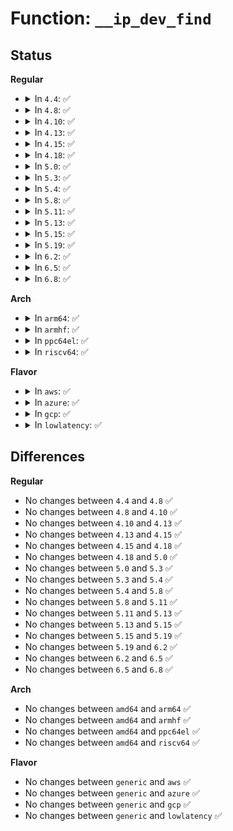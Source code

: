 # Function: <code>__ip_dev_find</code>

## Status
<b>Regular</b>
<ul>
<li>
<details>
<summary>In <code>4.4</code>: ✅</summary>

```c
struct net_device *__ip_dev_find(struct net *net, __be32 addr, bool devref);
```

**Collision:** Unique Global

**Inline:** No

**Transformation:** False

**Instances:**

```
In net/ipv4/devinet.c (ffffffff8178f5b0)
Location: net/ipv4/devinet.c:139
Inline: False
Direct callers:
  - net/ipv4/route.c:__ip_route_output_key_hash
  - net/ipv4/route.c:__ip_route_output_key_hash
  - net/ipv4/igmp.c:ip_mc_find_dev
  - net/ipv4/ipmr.c:vif_add
```
**Symbols:**

```
ffffffff8178f5b0-ffffffff8178f6dc: __ip_dev_find (STB_GLOBAL)
```
</details>
</li>
<li>
<details>
<summary>In <code>4.8</code>: ✅</summary>

```c
struct net_device *__ip_dev_find(struct net *net, __be32 addr, bool devref);
```

**Collision:** Unique Global

**Inline:** No

**Transformation:** False

**Instances:**

```
In net/ipv4/devinet.c (ffffffff817fcb50)
Location: net/ipv4/devinet.c:139
Inline: False
Direct callers:
  - net/ipv4/route.c:__ip_route_output_key_hash
  - net/ipv4/route.c:__ip_route_output_key_hash
  - net/ipv4/igmp.c:ip_mc_find_dev
  - net/ipv4/ipmr.c:vif_add
```
**Symbols:**

```
ffffffff817fcb50-ffffffff817fcc78: __ip_dev_find (STB_GLOBAL)
```
</details>
</li>
<li>
<details>
<summary>In <code>4.10</code>: ✅</summary>

```c
struct net_device *__ip_dev_find(struct net *net, __be32 addr, bool devref);
```

**Collision:** Unique Global

**Inline:** No

**Transformation:** False

**Instances:**

```
In net/ipv4/devinet.c (ffffffff8182dab0)
Location: net/ipv4/devinet.c:139
Inline: False
Direct callers:
  - net/ipv4/route.c:__ip_route_output_key_hash
  - net/ipv4/route.c:__ip_route_output_key_hash
  - net/ipv4/igmp.c:ip_mc_find_dev
  - net/ipv4/ipmr.c:vif_add
```
**Symbols:**

```
ffffffff8182dab0-ffffffff8182dbd8: __ip_dev_find (STB_GLOBAL)
```
</details>
</li>
<li>
<details>
<summary>In <code>4.13</code>: ✅</summary>

```c
struct net_device *__ip_dev_find(struct net *net, __be32 addr, bool devref);
```

**Collision:** Unique Global

**Inline:** No

**Transformation:** False

**Instances:**

```
In net/ipv4/devinet.c (ffffffff8184ef90)
Location: net/ipv4/devinet.c:138
Inline: False
Direct callers:
  - net/ipv4/route.c:ip_route_output_key_hash_rcu
  - net/ipv4/route.c:ip_route_output_key_hash_rcu
  - net/ipv4/igmp.c:ip_mc_find_dev
  - net/ipv4/ipmr.c:vif_add
```
**Symbols:**

```
ffffffff8184ef90-ffffffff8184f0c4: __ip_dev_find (STB_GLOBAL)
```
</details>
</li>
<li>
<details>
<summary>In <code>4.15</code>: ✅</summary>

```c
struct net_device *__ip_dev_find(struct net *net, __be32 addr, bool devref);
```

**Collision:** Unique Global

**Inline:** No

**Transformation:** False

**Instances:**

```
In net/ipv4/devinet.c (ffffffff818d1060)
Location: net/ipv4/devinet.c:138
Inline: False
Direct callers:
  - net/ipv4/route.c:ip_route_output_key_hash_rcu
  - net/ipv4/route.c:ip_route_output_key_hash_rcu
  - net/ipv4/igmp.c:ip_mc_find_dev
  - net/ipv4/ipmr.c:vif_add
```
**Symbols:**

```
ffffffff818d1060-ffffffff818d117a: __ip_dev_find (STB_GLOBAL)
```
</details>
</li>
<li>
<details>
<summary>In <code>4.18</code>: ✅</summary>

```c
struct net_device *__ip_dev_find(struct net *net, __be32 addr, bool devref);
```

**Collision:** Unique Global

**Inline:** No

**Transformation:** False

**Instances:**

```
In net/ipv4/devinet.c (ffffffff819275e0)
Location: net/ipv4/devinet.c:139
Inline: False
Direct callers:
  - net/ipv4/route.c:ip_route_output_key_hash_rcu
  - net/ipv4/route.c:ip_route_output_key_hash_rcu
  - net/ipv4/igmp.c:ip_mc_find_dev
  - net/ipv4/ipmr.c:vif_add
```
**Symbols:**

```
ffffffff819275e0-ffffffff819276fa: __ip_dev_find (STB_GLOBAL)
```
</details>
</li>
<li>
<details>
<summary>In <code>5.0</code>: ✅</summary>

```c
struct net_device *__ip_dev_find(struct net *net, __be32 addr, bool devref);
```

**Collision:** Unique Global

**Inline:** No

**Transformation:** False

**Instances:**

```
In net/ipv4/devinet.c (ffffffff819567a0)
Location: net/ipv4/devinet.c:149
Inline: False
Direct callers:
  - net/ipv4/route.c:ip_route_output_key_hash_rcu
  - net/ipv4/route.c:ip_route_output_key_hash_rcu
  - net/ipv4/igmp.c:ip_mc_find_dev
  - net/ipv4/ipmr.c:vif_add
```
**Symbols:**

```
ffffffff819567a0-ffffffff819568c9: __ip_dev_find (STB_GLOBAL)
```
</details>
</li>
<li>
<details>
<summary>In <code>5.3</code>: ✅</summary>

```c
struct net_device *__ip_dev_find(struct net *net, __be32 addr, bool devref);
```

**Collision:** Unique Global

**Inline:** No

**Transformation:** False

**Instances:**

```
In net/ipv4/devinet.c (ffffffff819bb200)
Location: net/ipv4/devinet.c:150
Inline: False
Direct callers:
  - net/ipv4/route.c:ip_route_output_key_hash_rcu
  - net/ipv4/route.c:ip_route_output_key_hash_rcu
  - net/ipv4/igmp.c:ip_mc_find_dev
  - net/ipv4/ipmr.c:vif_add
```
**Symbols:**

```
ffffffff819bb200-ffffffff819bb2f1: __ip_dev_find (STB_GLOBAL)
```
</details>
</li>
<li>
<details>
<summary>In <code>5.4</code>: ✅</summary>

```c
struct net_device *__ip_dev_find(struct net *net, __be32 addr, bool devref);
```

**Collision:** Unique Global

**Inline:** No

**Transformation:** False

**Instances:**

```
In net/ipv4/devinet.c (ffffffff819f1ef0)
Location: net/ipv4/devinet.c:150
Inline: False
Direct callers:
  - net/ipv4/route.c:ip_route_output_key_hash_rcu
  - net/ipv4/route.c:ip_route_output_key_hash_rcu
  - net/ipv4/igmp.c:ip_mc_find_dev
  - net/ipv4/ipmr.c:vif_add
```
**Symbols:**

```
ffffffff819f1ef0-ffffffff819f1fe1: __ip_dev_find (STB_GLOBAL)
```
</details>
</li>
<li>
<details>
<summary>In <code>5.8</code>: ✅</summary>

```c
struct net_device *__ip_dev_find(struct net *net, __be32 addr, bool devref);
```

**Collision:** Unique Global

**Inline:** No

**Transformation:** False

**Instances:**

```
In net/ipv4/devinet.c (ffffffff81ae00e0)
Location: net/ipv4/devinet.c:150
Inline: False
Direct callers:
  - net/ipv4/route.c:ip_route_output_key_hash_rcu
  - net/ipv4/route.c:ip_route_output_key_hash_rcu
  - net/ipv4/igmp.c:ip_mc_find_dev
  - net/ipv4/ipmr.c:vif_add
```
**Symbols:**

```
ffffffff81ae00e0-ffffffff81ae01d1: __ip_dev_find (STB_GLOBAL)
```
</details>
</li>
<li>
<details>
<summary>In <code>5.11</code>: ✅</summary>

```c
struct net_device *__ip_dev_find(struct net *net, __be32 addr, bool devref);
```

**Collision:** Unique Global

**Inline:** No

**Transformation:** False

**Instances:**

```
In net/ipv4/devinet.c (ffffffff81aecf60)
Location: net/ipv4/devinet.c:150
Inline: False
Direct callers:
  - net/ipv4/route.c:ip_route_output_key_hash_rcu
  - net/ipv4/route.c:ip_route_output_key_hash_rcu
  - net/ipv4/igmp.c:ip_mc_find_dev
  - net/ipv4/ipmr.c:vif_add
```
**Symbols:**

```
ffffffff81aecf60-ffffffff81aed056: __ip_dev_find (STB_GLOBAL)
```
</details>
</li>
<li>
<details>
<summary>In <code>5.13</code>: ✅</summary>

```c
struct net_device *__ip_dev_find(struct net *net, __be32 addr, bool devref);
```

**Collision:** Unique Global

**Inline:** No

**Transformation:** False

**Instances:**

```
In net/ipv4/devinet.c (ffffffff81ad8740)
Location: net/ipv4/devinet.c:150
Inline: False
Direct callers:
  - net/ipv4/route.c:ip_route_output_key_hash_rcu
  - net/ipv4/route.c:ip_route_output_key_hash_rcu
  - net/ipv4/icmp.c:icmp_echo
  - net/ipv4/igmp.c:ip_mc_find_dev
  - net/ipv4/ipmr.c:vif_add
```
**Symbols:**

```
ffffffff81ad8740-ffffffff81ad8836: __ip_dev_find (STB_GLOBAL)
```
</details>
</li>
<li>
<details>
<summary>In <code>5.15</code>: ✅</summary>

```c
struct net_device *__ip_dev_find(struct net *net, __be32 addr, bool devref);
```

**Collision:** Unique Global

**Inline:** No

**Transformation:** False

**Instances:**

```
In net/ipv4/devinet.c (ffffffff81b975d0)
Location: net/ipv4/devinet.c:150
Inline: False
Direct callers:
  - net/ipv4/route.c:ip_route_output_key_hash_rcu
  - net/ipv4/route.c:ip_route_output_key_hash_rcu
  - net/ipv4/icmp.c:icmp_build_probe
  - net/ipv4/igmp.c:ip_mc_find_dev
  - net/ipv4/ipmr.c:vif_add
```
**Symbols:**

```
ffffffff81b975d0-ffffffff81b976c6: __ip_dev_find (STB_GLOBAL)
```
</details>
</li>
<li>
<details>
<summary>In <code>5.19</code>: ✅</summary>

```c
struct net_device *__ip_dev_find(struct net *net, __be32 addr, bool devref);
```

**Collision:** Unique Global

**Inline:** No

**Transformation:** False

**Instances:**

```
In net/ipv4/devinet.c (ffffffff81d28c00)
Location: net/ipv4/devinet.c:153
Inline: False
Direct callers:
  - net/ipv4/route.c:ip_route_output_key_hash_rcu
  - net/ipv4/route.c:ip_route_output_key_hash_rcu
  - net/ipv4/icmp.c:icmp_build_probe
  - net/ipv4/igmp.c:ip_mc_find_dev
  - net/ipv4/ipmr.c:vif_add
```
**Symbols:**

```
ffffffff81d28c00-ffffffff81d28d2c: __ip_dev_find (STB_GLOBAL)
```
</details>
</li>
<li>
<details>
<summary>In <code>6.2</code>: ✅</summary>

```c
struct net_device *__ip_dev_find(struct net *net, __be32 addr, bool devref);
```

**Collision:** Unique Global

**Inline:** No

**Transformation:** False

**Instances:**

```
In net/ipv4/devinet.c (ffffffff81ef0660)
Location: net/ipv4/devinet.c:153
Inline: False
Direct callers:
  - net/ipv4/route.c:ip_route_output_key_hash_rcu
  - net/ipv4/route.c:ip_route_output_key_hash_rcu
  - net/ipv4/ip_sockglue.c:do_ip_setsockopt
  - net/ipv4/icmp.c:icmp_build_probe
  - net/ipv4/igmp.c:ip_mc_find_dev
  - net/ipv4/ipmr.c:vif_add
```
**Symbols:**

```
ffffffff81ef0660-ffffffff81ef078c: __ip_dev_find (STB_GLOBAL)
```
</details>
</li>
<li>
<details>
<summary>In <code>6.5</code>: ✅</summary>

```c
struct net_device *__ip_dev_find(struct net *net, __be32 addr, bool devref);
```

**Collision:** Unique Global

**Inline:** No

**Transformation:** False

**Instances:**

```
In net/ipv4/devinet.c (ffffffff81f500c0)
Location: net/ipv4/devinet.c:153
Inline: False
Direct callers:
  - net/ipv4/route.c:ip_route_output_key_hash_rcu
  - net/ipv4/route.c:ip_route_output_key_hash_rcu
  - net/ipv4/ip_sockglue.c:do_ip_setsockopt
  - net/ipv4/icmp.c:icmp_build_probe
  - net/ipv4/igmp.c:ip_mc_find_dev
  - net/ipv4/ipmr.c:vif_add
```
**Symbols:**

```
ffffffff81f500c0-ffffffff81f501ec: __ip_dev_find (STB_GLOBAL)
```
</details>
</li>
<li>
<details>
<summary>In <code>6.8</code>: ✅</summary>

```c
struct net_device *__ip_dev_find(struct net *net, __be32 addr, bool devref);
```

**Collision:** Unique Global

**Inline:** No

**Transformation:** False

**Instances:**

```
In net/ipv4/devinet.c (ffffffff82016270)
Location: net/ipv4/devinet.c:153
Inline: False
Direct callers:
  - net/ipv4/route.c:ip_route_output_key_hash_rcu
  - net/ipv4/route.c:ip_route_output_key_hash_rcu
  - net/ipv4/ip_sockglue.c:do_ip_setsockopt
  - net/ipv4/icmp.c:icmp_build_probe
  - net/ipv4/igmp.c:ip_mc_find_dev
  - net/ipv4/ipmr.c:vif_add
```
**Symbols:**

```
ffffffff82016270-ffffffff82016399: __ip_dev_find (STB_GLOBAL)
```
</details>
</li>
</ul>
<b>Arch</b>
<ul>
<li>
<details>
<summary>In <code>arm64</code>: ✅</summary>

```c
struct net_device *__ip_dev_find(struct net *net, __be32 addr, bool devref);
```

**Collision:** Unique Global

**Inline:** No

**Transformation:** False

**Instances:**

```
In net/ipv4/devinet.c (ffff800010ca8130)
Location: net/ipv4/devinet.c:150
Inline: False
Direct callers:
  - net/ipv4/route.c:ip_route_output_key_hash_rcu
  - net/ipv4/route.c:ip_route_output_key_hash_rcu
  - net/ipv4/igmp.c:ip_mc_find_dev
  - net/ipv4/ipmr.c:vif_add
```
**Symbols:**

```
ffff800010ca8130-ffff800010ca8254: __ip_dev_find (STB_GLOBAL)
```
</details>
</li>
<li>
<details>
<summary>In <code>armhf</code>: ✅</summary>

```c
struct net_device *__ip_dev_find(struct net *net, __be32 addr, bool devref);
```

**Collision:** Unique Global

**Inline:** No

**Transformation:** False

**Instances:**

```
In net/ipv4/devinet.c (c0db48a4)
Location: net/ipv4/devinet.c:150
Inline: False
Direct callers:
  - net/ipv4/route.c:ip_route_output_key_hash_rcu
  - net/ipv4/route.c:ip_route_output_key_hash_rcu
  - net/ipv4/igmp.c:ip_mc_find_dev
  - net/ipv4/ipmr.c:vif_add
```
**Symbols:**

```
c0db48a4-c0db49cc: __ip_dev_find (STB_GLOBAL)
```
</details>
</li>
<li>
<details>
<summary>In <code>ppc64el</code>: ✅</summary>

```c
struct net_device *__ip_dev_find(struct net *net, __be32 addr, bool devref);
```

**Collision:** Unique Global

**Inline:** No

**Transformation:** False

**Instances:**

```
In net/ipv4/devinet.c (c000000000dbcba0)
Location: net/ipv4/devinet.c:150
Inline: False
Direct callers:
  - net/ipv4/route.c:ip_route_output_key_hash_rcu
  - net/ipv4/route.c:ip_route_output_key_hash_rcu
  - net/ipv4/igmp.c:ip_mc_find_dev
  - net/ipv4/ipmr.c:vif_add
```
**Symbols:**

```
c000000000dbcba0-c000000000dbccfc: __ip_dev_find (STB_GLOBAL)
```
</details>
</li>
<li>
<details>
<summary>In <code>riscv64</code>: ✅</summary>

```c
struct net_device *__ip_dev_find(struct net *net, __be32 addr, bool devref);
```

**Collision:** Unique Global

**Inline:** No

**Transformation:** False

**Instances:**

```
In net/ipv4/devinet.c (ffffffe000802fcc)
Location: net/ipv4/devinet.c:150
Inline: False
Direct callers:
  - net/ipv4/route.c:ip_route_output_key_hash_rcu
  - net/ipv4/route.c:ip_route_output_key_hash_rcu
  - net/ipv4/igmp.c:ip_mc_find_dev
  - net/ipv4/ipmr.c:vif_add
```
**Symbols:**

```
ffffffe000802fcc-ffffffe0008030b0: __ip_dev_find (STB_GLOBAL)
```
</details>
</li>
</ul>
<b>Flavor</b>
<ul>
<li>
<details>
<summary>In <code>aws</code>: ✅</summary>

```c
struct net_device *__ip_dev_find(struct net *net, __be32 addr, bool devref);
```

**Collision:** Unique Global

**Inline:** No

**Transformation:** False

**Instances:**

```
In net/ipv4/devinet.c (ffffffff81991c90)
Location: net/ipv4/devinet.c:150
Inline: False
Direct callers:
  - net/ipv4/route.c:ip_route_output_key_hash_rcu
  - net/ipv4/route.c:ip_route_output_key_hash_rcu
  - net/ipv4/igmp.c:ip_mc_find_dev
  - net/ipv4/ipmr.c:vif_add
```
**Symbols:**

```
ffffffff81991c90-ffffffff81991d81: __ip_dev_find (STB_GLOBAL)
```
</details>
</li>
<li>
<details>
<summary>In <code>azure</code>: ✅</summary>

```c
struct net_device *__ip_dev_find(struct net *net, __be32 addr, bool devref);
```

**Collision:** Unique Global

**Inline:** No

**Transformation:** False

**Instances:**

```
In net/ipv4/devinet.c (ffffffff8194b750)
Location: net/ipv4/devinet.c:150
Inline: False
Direct callers:
  - net/ipv4/route.c:ip_route_output_key_hash_rcu
  - net/ipv4/route.c:ip_route_output_key_hash_rcu
  - net/ipv4/igmp.c:ip_mc_find_dev
  - net/ipv4/ipmr.c:vif_add
```
**Symbols:**

```
ffffffff8194b750-ffffffff8194b841: __ip_dev_find (STB_GLOBAL)
```
</details>
</li>
<li>
<details>
<summary>In <code>gcp</code>: ✅</summary>

```c
struct net_device *__ip_dev_find(struct net *net, __be32 addr, bool devref);
```

**Collision:** Unique Global

**Inline:** No

**Transformation:** False

**Instances:**

```
In net/ipv4/devinet.c (ffffffff819fc530)
Location: net/ipv4/devinet.c:150
Inline: False
Direct callers:
  - net/ipv4/route.c:ip_route_output_key_hash_rcu
  - net/ipv4/route.c:ip_route_output_key_hash_rcu
  - net/ipv4/igmp.c:ip_mc_find_dev
  - net/ipv4/ipmr.c:vif_add
```
**Symbols:**

```
ffffffff819fc530-ffffffff819fc621: __ip_dev_find (STB_GLOBAL)
```
</details>
</li>
<li>
<details>
<summary>In <code>lowlatency</code>: ✅</summary>

```c
struct net_device *__ip_dev_find(struct net *net, __be32 addr, bool devref);
```

**Collision:** Unique Global

**Inline:** No

**Transformation:** False

**Instances:**

```
In net/ipv4/devinet.c (ffffffff81a068a0)
Location: net/ipv4/devinet.c:150
Inline: False
Direct callers:
  - net/ipv4/route.c:ip_route_output_key_hash_rcu
  - net/ipv4/route.c:ip_route_output_key_hash_rcu
  - net/ipv4/igmp.c:ip_mc_find_dev
  - net/ipv4/ipmr.c:vif_add
```
**Symbols:**

```
ffffffff81a068a0-ffffffff81a069a0: __ip_dev_find (STB_GLOBAL)
```
</details>
</li>
</ul>

## Differences
<b>Regular</b>
<ul>
<li>
No changes between <code>4.4</code> and <code>4.8</code> ✅
</li>
<li>
No changes between <code>4.8</code> and <code>4.10</code> ✅
</li>
<li>
No changes between <code>4.10</code> and <code>4.13</code> ✅
</li>
<li>
No changes between <code>4.13</code> and <code>4.15</code> ✅
</li>
<li>
No changes between <code>4.15</code> and <code>4.18</code> ✅
</li>
<li>
No changes between <code>4.18</code> and <code>5.0</code> ✅
</li>
<li>
No changes between <code>5.0</code> and <code>5.3</code> ✅
</li>
<li>
No changes between <code>5.3</code> and <code>5.4</code> ✅
</li>
<li>
No changes between <code>5.4</code> and <code>5.8</code> ✅
</li>
<li>
No changes between <code>5.8</code> and <code>5.11</code> ✅
</li>
<li>
No changes between <code>5.11</code> and <code>5.13</code> ✅
</li>
<li>
No changes between <code>5.13</code> and <code>5.15</code> ✅
</li>
<li>
No changes between <code>5.15</code> and <code>5.19</code> ✅
</li>
<li>
No changes between <code>5.19</code> and <code>6.2</code> ✅
</li>
<li>
No changes between <code>6.2</code> and <code>6.5</code> ✅
</li>
<li>
No changes between <code>6.5</code> and <code>6.8</code> ✅
</li>
</ul>
<b>Arch</b>
<ul>
<li>
No changes between <code>amd64</code> and <code>arm64</code> ✅
</li>
<li>
No changes between <code>amd64</code> and <code>armhf</code> ✅
</li>
<li>
No changes between <code>amd64</code> and <code>ppc64el</code> ✅
</li>
<li>
No changes between <code>amd64</code> and <code>riscv64</code> ✅
</li>
</ul>
<b>Flavor</b>
<ul>
<li>
No changes between <code>generic</code> and <code>aws</code> ✅
</li>
<li>
No changes between <code>generic</code> and <code>azure</code> ✅
</li>
<li>
No changes between <code>generic</code> and <code>gcp</code> ✅
</li>
<li>
No changes between <code>generic</code> and <code>lowlatency</code> ✅
</li>
</ul>
